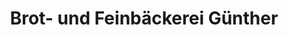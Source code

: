 ---
title: "Brot- und Feinbäckerei Günther"
url: /gerstetten/brot-und-feinbaeckerei-guenther/
shop: Bäckerei
---
